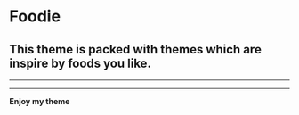 # __Foodie__
## This theme is packed with themes which are inspire by foods you like.

--- 
<!-- ## Colourfull - BLACK
![black](images/black.png)

---
## Colourfull - BLUE
![blue](images/blue.png)

---
## Colourfull - RED
![Red](images/red.png)

---
## Colourfull - Yellow
![Red](images/Yellow.png) -->


---
**Enjoy my theme**